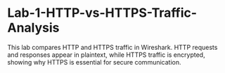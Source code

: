 # Lab-1-HTTP-vs-HTTPS-Traffic-Analysis
This lab compares HTTP and HTTPS traffic in Wireshark. HTTP requests and responses appear in plaintext, while HTTPS traffic is encrypted, showing why HTTPS is essential for secure communication.
